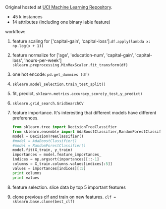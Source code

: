 Original hosted at [UCI Machine Learning Repository](https://archive.ics.uci.edu/ml/datasets/Census+Income). 

- 45 k instances
- 14 attributes (including one binary lable feature)

workflow:

1. feature scaling for ['capital-gain', 'capital-loss'].`df.apply(lambda x: np.log(x + 1))`

2. feature normalize for ['age', 'education-num', 'capital-gain', 'capital-loss', 'hours-per-week'] `sklearn.preprocessing.MinMaxScaler.fit_transform(df)`

3. one hot encode: `pd.get_dummies (df)`

4. `sklearn.model_selection.train_test_split()`

5. fit, predict, `sklearn.metrics.accuracy_score(y_test,y_predict)`

6. `sklearn.grid_search.GridSearchCV`

7. feature importance. It's interesting that different models have different preferences.

   ```python
   from sklearn.tree import DecisionTreeClassifier
   from sklearn.ensemble import AdaBoostClassifier,RandomForestClassifier
   model = DecisionTreeClassifier()
   #model = AdaBoostClassifier()
   #model = RandomForestClassifier()
   model.fit(X_train, y_train)
   importances = model.feature_importances_
   indices = np.argsort(importances)[::-1]
   columns = X_train.columns.values[indices[:5]]
   values = importances[indices][:5]
   print columns
   print values
   ```

8. feature selection. slice data by top 5 important features

9. clone previous clf and train on new features. `clf = sklearn.base.clone(best_clf)`